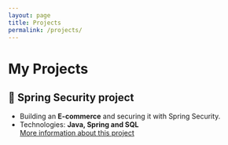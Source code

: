 ```yaml
---
layout: page
title: Projects
permalink: /projects/
---
```


# My Projects

## 📂 Spring Security project
- Building an **E-commerce** and securing it with Spring Security.
- Technologies: **Java, Spring and SQL** <br>
[More information about this project](spring_security_project)